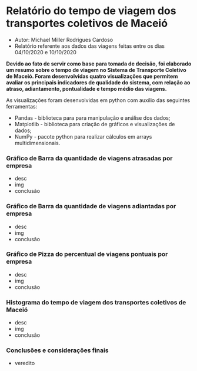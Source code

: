 # Relatório do tempo de viagem dos transportes coletivos de Maceió

* Autor: Michael Miller Rodrigues Cardoso
* Relatório referente aos dados das viagens feitas entre os dias 04/10/2020 e 10/10/2020

**Devido ao fato de servir como base para tomada de decisão, foi elaborado um resumo
sobre o tempo de viagem no Sistema de Transporte Coletivo de Maceió. Foram desenvolvidas 
quatro visualizações que permitem avaliar os principais indicadores de qualidade do sistema, 
com relação ao atraso, adiantamento, pontualidade e tempo médio das viagens.**

As visualizações foram desenvolvidas em python com auxílio das seguintes ferramentas:
* Pandas - biblioteca para para manipulação e análise dos dados;
* Matplotlib - biblioteca para criação de gráficos e visualizações de dados;
* NumPy - pacote python para realizar cálculos em arrays multidimensionais.

### Gráfico de Barra da quantidade de viagens atrasadas por empresa

* desc
* img
* conclusão

### Gráfico de Barra da quantidade de viagens adiantadas por empresa

* desc
* img
* conclusão

### Gráfico de Pizza do percentual de viagens pontuais por empresa

* desc
* img
* conclusão

### Histograma do tempo de viagem dos transportes coletivos de Maceió

* desc
* img
* conclusão

### Conclusões e considerações finais

* veredito
